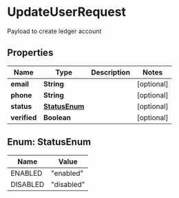 

# UpdateUserRequest

Payload to create ledger account

## Properties

Name | Type | Description | Notes
------------ | ------------- | ------------- | -------------
**email** | **String** |  |  [optional]
**phone** | **String** |  |  [optional]
**status** | [**StatusEnum**](#StatusEnum) |  |  [optional]
**verified** | **Boolean** |  |  [optional]



## Enum: StatusEnum

Name | Value
---- | -----
ENABLED | &quot;enabled&quot;
DISABLED | &quot;disabled&quot;



